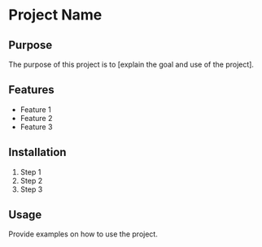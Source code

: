 # Project Name

## Purpose
The purpose of this project is to [explain the goal and use of the project].

## Features
- Feature 1
- Feature 2
- Feature 3

## Installation
1. Step 1
2. Step 2
3. Step 3

## Usage
Provide examples on how to use the project.
